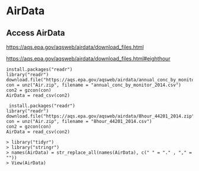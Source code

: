 # AirData

## Access AirData

https://aqs.epa.gov/aqsweb/airdata/download_files.html

https://aqs.epa.gov/aqsweb/airdata/download_files.html#eighthour

    install.packages("readr")
    library("readr")
    download.file("https://aqs.epa.gov/aqsweb/airdata/annual_conc_by_monitor_2014.zip",destfile="Air.zip")
    con = unz("Air.zip", filename = "annual_conc_by_monitor_2014.csv")
    con2 = gzcon(con)
    AirData = read_csv(con2)
    
     install.packages("readr")
    library("readr")
    download.file("https://aqs.epa.gov/aqsweb/airdata/8hour_44201_2014.zip",destfile="Air.zip")
    con = unz("Air.zip", filename = "8hour_44201_2014.csv")
    con2 = gzcon(con)
    AirData = read_csv(con2)
    
    > library("tidyr")
    > library("stringr")
    > names(AirData) = str_replace_all(names(AirData), c(" " = "." , "," = ""))
    > View(AirData)

